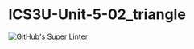 # ICS3U-Unit-5-02_triangle

[![GitHub's Super Linter](https://github.com/hanin-hasan/ICS3U-Unit-5-02_triangle/workflows/GitHub's%20Super%20Linter/badge.svg)](https://github.com/hanin-hasan/ICS3U-Unit-5-02_triangle/actions)
